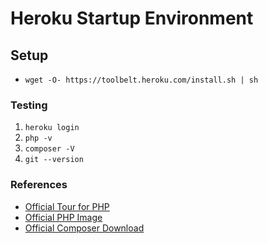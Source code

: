 Heroku Startup Environment
==========================

## Setup

* `wget -O- https://toolbelt.heroku.com/install.sh | sh`

### Testing

1. `heroku login`
1. `php -v`
1. `composer -V`
1. `git --version`

### References

* [Official Tour for PHP](https://hello.heroku.com/e/36622/t-devcenter-utm-term-start-php/8mvzlf/549069770)
* [Official PHP Image](https://hub.docker.com/_/php/)
* [Official Composer Download](https://getcomposer.org/download/)

